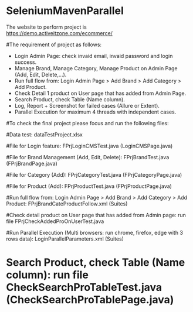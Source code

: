 # SeleniumMavenParallel

The website to perform project is https://demo.activeitzone.com/ecommerce/

#The requirement of project as follows:

- Login Admin Page: check invaid email, invaid password and login success.
- Manage Brand, Manage Category, Manage Product on Admin Page (Add, Edit, Delete,...).
- Run full flow from: Login Admin Page > Add Brand > Add Category > Add Product.
- Check Detail 1 product on User page that has added from Admin Page.
- Search Product, check Table (Name column).
- Log, Report + Screenshot for failed cases (Allure or Extent).
- Parallel Execution for maximum 4 threads with independent cases.

#To check the final project please focus and run the following files:

#Data test: dataTestProject.xlsx

#File for Login feature: FPrjLoginCMSTest.java (LoginCMSPage.java)

#File for Brand Management (Add, Edit, Delete): FPrjBrandTest.java (FPrjBrandPage.java)

#File for Category (Add): FPrjCategoryTest.java (FPrjCategoryPage.java)

#File for Product (Add): FPrjProductTest.java (FPrjProductPage.java)

#Run full flow from: Login Admin Page > Add Brand > Add Category > Add Product: FPrjBrandCateProductFollow.xml (Suites)

#Check detail product on User page that has added from Admin page: run file FPrjCheckAddedProOnUserTest.java

#Run Parallel Execution (Multi browsers: run chrome, firefox, edge with 3 rows data): LoginParallelParameters.xml (Suites)

# Search Product, check Table (Name column): run file CheckSearchProTableTest.java (CheckSearchProTablePage.java)
